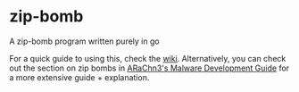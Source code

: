 # zip-bomb
A zip-bomb program written purely in go

For a quick guide to using this, check the [wiki](https://github.com/NovusEdge/zip-bomb/wiki). Alternatively, you can check out the section on zip bombs in [ARaChn3's Malware Development Guide](https://arachn3.gitbook.io/malware-development-guide/basic-malware/zip-bombs) for a more extensive guide + explanation.  
